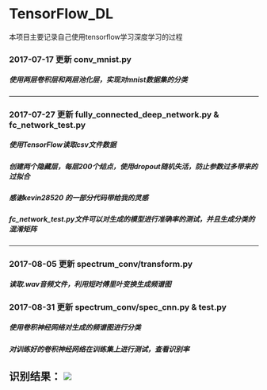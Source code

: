 # TensorFlow_DL
本项目主要记录自己使用tensorflow学习深度学习的过程
### 2017-07-17 更新 conv_mnist.py  
##### 使用两层卷积层和两层池化层，实现对mnist数据集的分类
---
### 2017-07-27 更新 fully_connected_deep_network.py & fc_network_test.py
##### 使用TensorFlow读取csv文件数据
##### 创建两个隐藏层，每层200个结点，使用dropout随机失活，防止参数过多带来的过拟合
##### 感谢kevin28520 的一部分代码带给我的灵感
##### fc_network_test.py文件可以对生成的模型进行准确率的测试，并且生成分类的混淆矩阵
---
### 2017-08-05 更新 spectrum_conv/transform.py
##### 读取.wav音频文件，利用短时傅里叶变换生成频谱图
### 2017-08-31 更新 spectrum_conv/spec_cnn.py & test.py
##### 使用卷积神经网络对生成的频谱图进行分类
##### 对训练好的卷积神经网络在训练集上进行测试，查看识别率

识别结果：
![](http://ww1.sinaimg.cn/large/dde48558ly1fj2swq9onfj20ko09daav.jpg)
---
